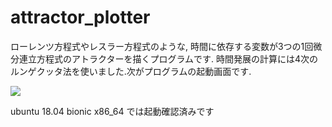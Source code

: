 # attractor_plotter
ローレンツ方程式やレスラー方程式のような, 時間に依存する変数が3つの1回微分連立方程式のアトラクターを描くプログラムです. 時間発展の計算には4次のルンゲクッタ法を使いました.次がプログラムの起動画面です.

![](https://pbs.twimg.com/media/DpfqemtU4AAMKuu.png:large)

ubuntu 18.04 bionic x86_64 では起動確認済みです
